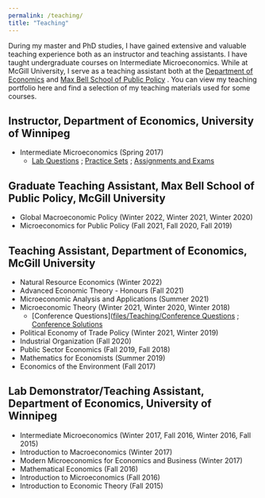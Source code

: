 ```yaml
---
permalink: /teaching/
title: "Teaching"
---
```


During my master and PhD studies, I have gained extensive and valuable teaching experience both as an instructor and teaching assistants. I have taught undergraduate courses on Intermediate Microeconomics. While at McGill University, I serve as a teaching assistant both at the [Department of Economics](https://www.mcgill.ca/economics/) and [Max Bell School of Public Policy](https://www.mcgill.ca/maxbellschool/) . You can view my teaching portfolio here and find a selection of my teaching materials used for some courses.


## Instructor, Department of Economics, University of Winnipeg
- Intermediate Microeconomics (Spring 2017)
   - [Lab Questions](https://mcgill-my.sharepoint.com/:f:/g/personal/miao_dai_mail_mcgill_ca/EpzDkB35hldCpbzWdQMgW2oBxJAAgHyaIG-d4Ds6i7lZPQ?email=miao.dai%40mcgill.ca&e=BAJoLx) ; [Practice Sets](https://mcgill-my.sharepoint.com/:f:/g/personal/miao_dai_mail_mcgill_ca/EtB1IjDG0RpLpAPz-do_3QEBwsJ1GrnoU69FOUv_rMGbtg?email=miao.dai%40mcgill.ca&e=HHp763) ; [Assignments and Exams](https://mcgill-my.sharepoint.com/:f:/g/personal/miao_dai_mail_mcgill_ca/Es0vRx3_VhZPrwu72kD4F-EBwK704A9N3yoF7jKs7_A3sQ?email=miao.dai%40mcgill.ca&e=FOugNB)
 
 
## Graduate Teaching Assistant, Max Bell School of Public Policy, McGill University
- Global Macroeconomic Policy (Winter 2022, Winter 2021, Winter 2020) 
- Microeconomics for Public Policy (Fall 2021, Fall 2020, Fall 2019) 


## Teaching Assistant, Department of Economics, McGill University
- Natural Resource Economics (Winter 2022)
- Advanced Economic Theory - Honours (Fall 2021)
- Microeconomic Analysis and Applications (Summer 2021)
- Microeconomic Theory (Winter 2021, Winter 2020, Winter 2018)
   - [Conference Questions]([files/Teaching/Conference Questions](https://mcgill-my.sharepoint.com/:f:/g/personal/miao_dai_mail_mcgill_ca/EkOND73Aa6tMt219KkRR5I8BMfotaLQsdfNDP0Pk_nXUxw?email=miao.dai%40mcgill.ca&e=ux8a2T) ; [Conference Solutions](https://mcgill-my.sharepoint.com/:f:/g/personal/miao_dai_mail_mcgill_ca/EsIwpvMWo1FOneHNgGeqyEQB_bq2WN53WU06pVixPZsEPw?email=miao.dai%40mcgill.ca&e=iT5RuE)
- Political Economy of Trade Policy (Winter 2021, Winter 2019)
- Industrial Organization (Fall 2020)
- Public Sector Economics (Fall 2019, Fall 2018)
- Mathematics for Economists (Summer 2019)
- Economics of the Environment (Fall 2017)


## Lab Demonstrator/Teaching Assistant, Department of Economics, University of Winnipeg
- Intermediate Microeconomics (Winter 2017, Fall 2016, Winter 2016, Fall 2015)
- Introduction to Macroeconomics (Winter 2017)
- Modern Microeconomics for Economics and Business (Winter 2017)
- Mathematical Economics (Fall 2016)
- Introduction to Microeconomics (Fall 2016)
- Introduction to Economic Theory (Fall 2015)



